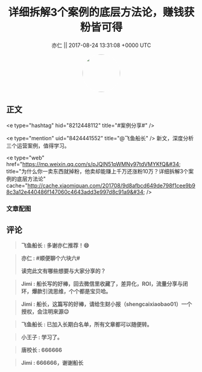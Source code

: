 <h1 align="center">详细拆解3个案例的底层方法论，赚钱获粉皆可得</h1>




<p align="center">
    <a>亦仁 || 2017-08-24 13:31:08 &#43;0000 UTC</a>
</p>

<div align="center">
    <img src="https://images.zsxq.com/Fn3NQqCN8nuGF86yZPXSbEsl0mb3?e=1590940799&amp;token=kIxbL07-8jAj8w1n4s9zv64FuZZNEATmlU_Vm6zD:pfbNc8W3hS0oYG_hyXXh_rHMHuc=" width="100" height="100" style="border:1px solid;border-radius:50%; color:#ffffff"/>
</div>




## 正文

<div>
&lt;e type=&#34;hashtag&#34; hid=&#34;8212448112&#34; title=&#34;#案例分享#&#34; /&gt;  

&lt;e type=&#34;mention&#34; uid=&#34;8424441552&#34; title=&#34;@飞鱼船长&#34; /&gt;  新文，深度分析三个运营案例，值得学习。 

&lt;e type=&#34;web&#34; href=&#34;https://mp.weixin.qq.com/s/pJQlN51pWMNy97tdVMYKfQ&#34; title=&#34;为什么你一卖东西就掉粉，他卖却能赚上千万还涨粉10万？详细拆解3个案例的底层方法论&#34; cache=&#34;http://cache.xiaomiquan.com/201708/9d8afbcd649de798f1cee9b98c3a12e440486f147060c4643add3e997d8c91a9&#34; /&gt;
</div>

### 文章配图

<div class="image" align="center">

</div>


## 评论

<div align="left">
<div>

<blockquote >
<span> <strong>飞鱼船长 : 多谢亦仁推荐！😄 </strong></span>
</blockquote>

<blockquote >
<span> <strong>亦仁 : #顺便聊个六块六#

读完此文有哪些想要与大家分享的？ </strong></span>
</blockquote>

<blockquote >
<span> <strong>Jimi : 船长写的好棒，回去微信里收藏了，差异化，ROI，流量分享与闭环，爆款引流思维，个个都是宝贝哈。 </strong></span>
</blockquote>

<blockquote >
<span> <strong>Jimi : 船长，这篇写的好棒，请给生财小报（shengcaixiaobao01）一个授权，会注明来源😉 </strong></span>
</blockquote>

<blockquote >
<span> <strong>飞鱼船长 : 已加入长期白名单，所有文章都可以随便转。 </strong></span>
</blockquote>

<blockquote >
<span> <strong>小王子 : 学习了。 </strong></span>
</blockquote>

<blockquote >
<span> <strong>唐校长 : 666666 </strong></span>
</blockquote>

<blockquote >
<span> <strong>Jimi : 666666，谢谢船长 </strong></span>
</blockquote>

</div>
</div>